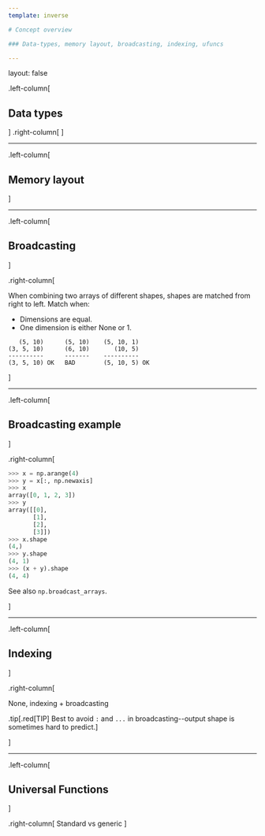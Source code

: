 ```yaml
---
template: inverse

# Concept overview

### Data-types, memory layout, broadcasting, indexing, ufuncs

---
```

layout: false

.left-column[
  ## Data types
]
.right-column[
]

---
.left-column[
  ## Memory layout
]

---

.left-column[
  ## Broadcasting
]

.right-column[

When combining two arrays of different shapes, shapes are matched from right to
left.  Match when:

- Dimensions are equal.
- One dimension is either None or 1.

```
   (5, 10)      (5, 10)    (5, 10, 1)
(3, 5, 10)      (6, 10)       (10, 5)
----------      -------    ----------
(3, 5, 10) OK   BAD        (5, 10, 5) OK
```
]

---

.left-column[
  ## Broadcasting example
]

.right-column[

```python
>>> x = np.arange(4)
>>> y = x[:, np.newaxis]
>>> x
array([0, 1, 2, 3])
>>> y
array([[0],
       [1],
       [2],
       [3]])
>>> x.shape
(4,)
>>> y.shape
(4, 1)
>>> (x + y).shape
(4, 4)
```

See also ``np.broadcast_arrays``.

]

---
.left-column[
  ## Indexing
]

.right-column[

None, indexing + broadcasting

.tip[.red[TIP] Best to avoid ``:`` and ``...`` in broadcasting--output shape is
sometimes hard to predict.]

]

---

.left-column[
  ## Universal Functions
]

.right-column[
  Standard vs generic
]
